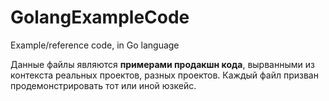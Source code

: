 # GolangExampleCode
Example/reference code, in Go language

Данные файлы являются __примерами продакшн кода__, вырванными из контекста реальных проектов, разных проектов. Каждый файл призван продемонстрировать тот или иной юзкейс.
